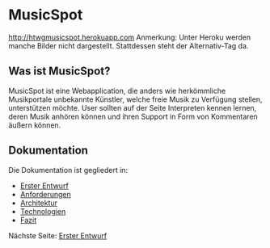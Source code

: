# MusicSpot
http://htwgmusicspot.herokuapp.com
Anmerkung: Unter Heroku werden manche Bilder nicht dargestellt. Stattdessen steht der Alternativ-Tag da.

## Was ist MusicSpot?

MusicSpot ist eine Webapplication, die anders wie herkömmliche Musikportale unbekannte Künstler, welche freie Musik zu Verfügung stellen, unterstützen möchte. User sollten auf der Seite Interpreten kennen lernen, deren Musik anhören können und ihren Support in Form von Kommentaren äußern können.

## Dokumentation
Die Dokumentation ist gegliedert in:

+ [Erster Entwurf](Docu/Idee_Entwurf.md)
+ [Anforderungen](Docu/Anforderungen.md)
+ [Architektur](Docu/Architektur.md)
+ [Technologien](Docu/Technologien.md)
+ [Fazit](Docu/Fazit.md)

Nächste Seite: [Erster Entwurf](Docu/Idee_Entwurf.md)
